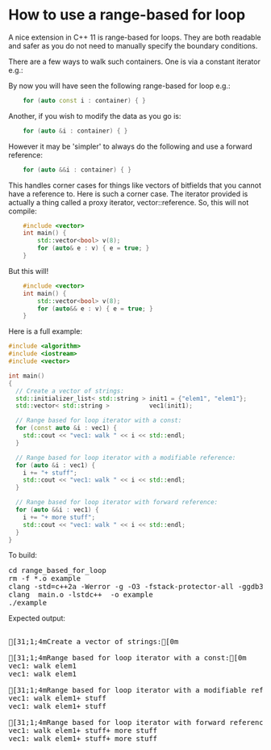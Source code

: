 How to use a range-based for loop
=================================

A nice extension in C++ 11 is range-based for loops. They are both
readable and safer as you do not need to manually specify the boundary
conditions.

There are a few ways to walk such containers. One is via a constant iterator e.g.:

By now you will have seen the following range-based for loop e.g.:
```C++
    for (auto const i : container) { }
```
Another, if you wish to modify the data as you go is:
```C++
    for (auto &i : container) { }
```
However it may be 'simpler' to always do the following and use a forward reference:
```C++
    for (auto &&i : container) { }
```
This handles corner cases for things like vectors of bitfields that you cannot have
a reference to. Here is such a corner case. The iterator provided is actually a thing
called a proxy iterator, vector<bool>::reference. So, this will not compile:
```C++
    #include <vector>
    int main() {
        std::vector<bool> v(8);
        for (auto& e : v) { e = true; }
    }
```
But this will!
```C++
    #include <vector>
    int main() {
        std::vector<bool> v(8);
        for (auto&& e : v) { e = true; }
    }
```
Here is a full example:
```C++
#include <algorithm>
#include <iostream>
#include <vector>

int main()
{
  // Create a vector of strings:
  std::initializer_list< std::string > init1 = {"elem1", "elem1"};
  std::vector< std::string >           vec1(init1);

  // Range based for loop iterator with a const:
  for (const auto &i : vec1) {
    std::cout << "vec1: walk " << i << std::endl;
  }

  // Range based for loop iterator with a modifiable reference:
  for (auto &i : vec1) {
    i += "+ stuff";
    std::cout << "vec1: walk " << i << std::endl;
  }

  // Range based for loop iterator with forward reference:
  for (auto &&i : vec1) {
    i += "+ more stuff";
    std::cout << "vec1: walk " << i << std::endl;
  }
}
```
To build:
<pre>
cd range_based_for_loop
rm -f *.o example
clang -std=c++2a -Werror -g -O3 -fstack-protector-all -ggdb3 -Wall -c -o main.o main.cpp
clang  main.o -lstdc++  -o example
./example
</pre>
Expected output:
<pre>

[31;1;4mCreate a vector of strings:[0m

[31;1;4mRange based for loop iterator with a const:[0m
vec1: walk elem1
vec1: walk elem1

[31;1;4mRange based for loop iterator with a modifiable reference:[0m
vec1: walk elem1+ stuff
vec1: walk elem1+ stuff

[31;1;4mRange based for loop iterator with forward reference:[0m
vec1: walk elem1+ stuff+ more stuff
vec1: walk elem1+ stuff+ more stuff
</pre>
